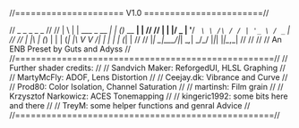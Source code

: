 //===================== V1.0 =======================//


//   _   _               _          _           _   //
//  | \ | | ___  _ __ __| |_      _(_)_ __   __| |  //
//  |  \| |/ _ \| '__/ _` \ \ /\ / / | '_ \ / _` |  //
//  | |\  | (_) | | | (_| |\ V  V /| | | | | (_| |  //
//  |_| \_|\___/|_|  \__,_| \_/\_/ |_|_| |_|\__,_|  //
//                                                  //
//        An ENB Preset by Guts and Adyss           //
//==================================================//
// Further shader credits:                          //
// Sandvich Maker: ReforgedUI, HLSL Graphing        //
// MartyMcFly: ADOF, Lens Distortion                //
// Ceejay.dk: Vibrance and Curve                    //
// Prod80: Color Isolation, Channel Saturation      //
// martinsh: Film grain                             //
// Krzysztof Narkowicz: ACES Tonemapping            //
// kingeric1992: some bits here and there           //
// TreyM: some helper functions and genral Advice   //
//==================================================//
